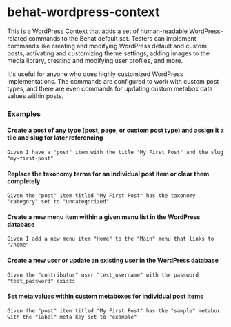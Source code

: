 # behat-wordpress-context

This is a WordPress Context that adds a set of human-readable WordPress-related commands to the Behat default set. Testers can implement commands like creating and modifying WordPress default and custom posts, activating and customizing theme settings, adding images to the media library, creating and modifying user profiles, and more. 

It's useful for anyone who does highly customized WordPress implementations. The commands are configured to work with custom post types, and there are even commands for updating custom metabox data values within posts.

### Examples

#### Create a post of any type (post, page, or custom post type) and assign it a tile and slug for later referencing

```
Given I have a "post" item with the title "My First Post" and the slug "my-first-post"
```

#### Replace the taxonomy terms for an individual post item or clear them completely

```
Given the "post" item titled "My First Post" has the taxonomy "category" set to "uncategorized"
```

#### Create a new menu item within a given menu list in the WordPress database

```
Given I add a new menu item "Home" to the "Main" menu that links to "/home"
```

#### Create a new user or update an existing user in the WordPress database

```
Given the "contributor" user "test_username" with the password "test_password" exists
```

#### Set meta values within custom metaboxes for individual post items

```
Given the "post" item titled "My First Post" has the "sample" metabox with the "label" meta key set to "example"
```